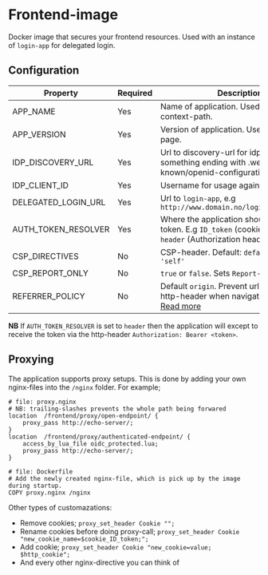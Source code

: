 # Frontend-image

Docker image that secures your frontend resources. Used with an instance of `login-app` for delegated login. 

## Configuration
| Property               | Required | Description                                                                                                                                                                           |
|------------------------|----------|---------------------------------------------------------------------------------------------------------------------------------------------------------------------------------------|
| APP_NAME               | Yes      | Name of application. Used as the app's context-path.                                                                                                                                  | 
| APP_VERSION            | Yes      | Version of application. Used on selftest page.                                                                                                                                        | 
| IDP_DISCOVERY_URL      | Yes      | Url to discovery-url for idp (e.g something ending with .well-known/openid-configuration)                                                                                             |
| IDP_CLIENT_ID          | Yes      | Username for usage against IDP                                                                                                                                                        |
| DELEGATED_LOGIN_URL    | Yes      | Url to `login-app`, e.g `http://www.domain.no/loginapp/api/start`                                                                                                                     |
| AUTH_TOKEN_RESOLVER    | Yes      | Where the application should check for a token. E.g `ID_token` (cookie name) eller `header` (Authorization header)                                                                    |
| CSP_DIRECTIVES         | No       | CSP-header. Default: `default-src: 'self'`                                                                                                                                            | 
| CSP_REPORT_ONLY        | No       | `true` or `false`. Sets `Report-Only`.                                                                                                                                                |
| REFERRER_POLICY        | No       | Default `origin`. Prevent url to be passed in http-header when navigating with links. [Read more](https://developer.mozilla.org/en-US/docs/Web/HTTP/Headers/Referrer-Policy#examples) |

**NB** If `AUTH_TOKEN_RESOLVER` is set to `header` then the application will except to receive the token via the http-header `Authorization: Bearer <token>`.

## Proxying

The application supports proxy setups. This is done by adding your own nginx-files into the `/nginx` folder.
For example;
```nginx
# file: proxy.nginx
# NB: trailing-slashes prevents the whole path being forwared
location  /frontend/proxy/open-endpoint/ {
    proxy_pass http://echo-server/;
}
location  /frontend/proxy/authenticated-endpoint/ {
    access_by_lua_file oidc_protected.lua;
    proxy_pass http://echo-server/;
}

# file: Dockerfile
# Add the newly created nginx-file, which is pick up by the image during startup.
COPY proxy.nginx /nginx
```

Other types of customazations:
- Remove cookies;  `proxy_set_header Cookie "";`
- Rename cookies before doing proxy-call; `proxy_set_header Cookie "new_cookie_name=$cookie_ID_token;";`  
- Add cookie; `proxy_set_header Cookie "new_cookie=value; $http_cookie";`  
- And every other nginx-directive you can think of